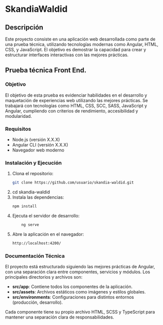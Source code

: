 # SkandiaWaldid

## Descripción

Este proyecto consiste en una aplicación web desarrollada como parte de una prueba técnica, utilizando tecnologías modernas como Angular, HTML, CSS, y JavaScript. El objetivo es demostrar la capacidad para crear y estructurar interfaces interactivas con las mejores prácticas.

## Prueba técnica Front End.

### Objetivo

El objetivo de esta prueba es evidenciar habilidades en el desarrollo y maquetación de experiencias web utilizando las mejores prácticas. Se trabajará con tecnologías como HTML, CSS, SCC, SASS, JavaScript y Angular, cumpliendo con criterios de rendimiento, accesibilidad y modularidad.

### Requisitos

- Node.js (versión X.X.X)
- Angular CLI (versión X.X.X)
- Navegador web moderno

### Instalación y Ejecución

1. Clona el repositorio:
   ```bash
   git clone https://github.com/usuario/skandia-waldid.git
   ```
2. cd skandia-waldid
3. Instala las dependencias:
   ```bash
   npm install
   ```
4. Ejecuta el servidor de desarrollo:
   ```bash
       ng serve
   ```
5. Abre la aplicación en el navegador:
   ```bash
   http://localhost:4200/
   ```

### Documentación Técnica

El proyecto está estructurado siguiendo las mejores prácticas de Angular, con una separación clara entre componentes, servicios y módulos. Los principales directorios y archivos son:

- **src/app**: Contiene todos los componentes de la aplicación.
- **src/assets**: Archivos estáticos como imágenes y estilos globales.
- **src/environments**: Configuraciones para distintos entornos (producción, desarrollo).

Cada componente tiene su propio archivo HTML, SCSS y TypeScript para mantener una separación clara de responsabilidades.
